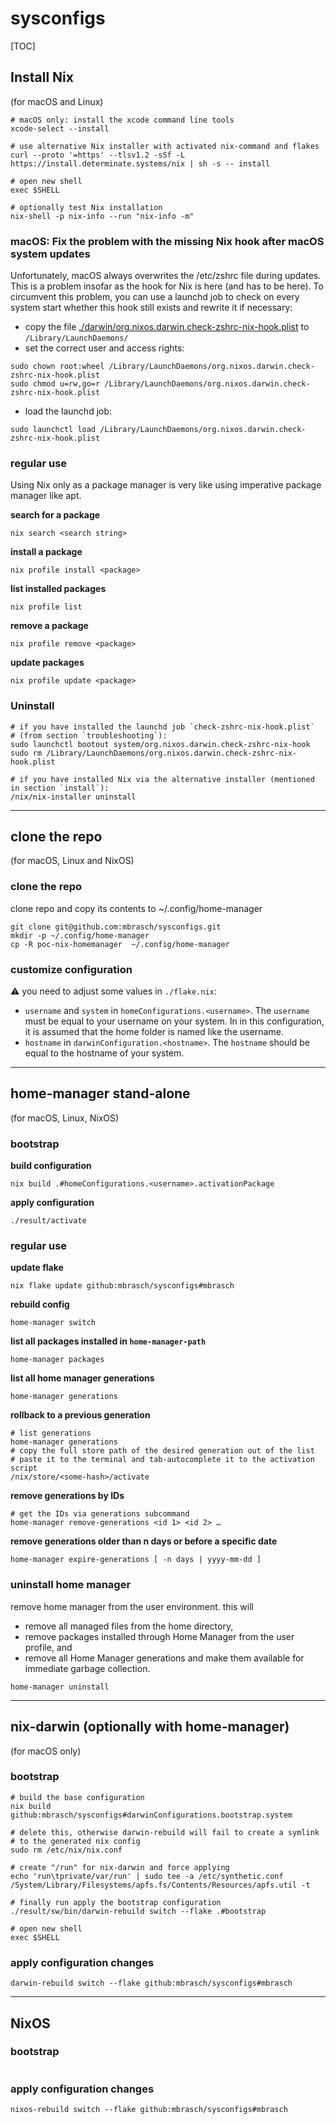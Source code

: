 # sysconfigs

[TOC]

## Install Nix

(for macOS and Linux)

```shell
# macOS only: install the xcode command line tools
xcode-select --install

# use alternative Nix installer with activated nix-command and flakes
curl --proto '=https' --tlsv1.2 -sSf -L https://install.determinate.systems/nix | sh -s -- install

# open new shell
exec $SHELL

# optionally test Nix installation
nix-shell -p nix-info --run "nix-info -m"
```

### macOS: Fix the problem with the missing Nix hook after macOS system updates

Unfortunately, macOS always overwrites the /etc/zshrc file during updates. This is a problem insofar as the hook for Nix is here (and has to be here). To circumvent this problem, you can use a launchd job to check on every system start whether this hook still exists and rewrite it if necessary:

- copy the file [./darwin/org.nixos.darwin.check-zshrc-nix-hook.plist](./darwin/org.nixos.darwin.check-zshrc-nix-hook.plist) to `/Library/LaunchDaemons/`
- set the correct user and access rights:

```shell
sudo chown root:wheel /Library/LaunchDaemons/org.nixos.darwin.check-zshrc-nix-hook.plist
sudo chmod u=rw,go=r /Library/LaunchDaemons/org.nixos.darwin.check-zshrc-nix-hook.plist
```

- load the launchd job:

```shell
sudo launchctl load /Library/LaunchDaemons/org.nixos.darwin.check-zshrc-nix-hook.plist
```

### regular use

Using Nix only as a package manager is very like using imperative package manager like apt.

**search for a package**

```shell
nix search <search string>
```

**install a package**

```shell
nix profile install <package>
```

**list installed packages**

```shell
nix profile list
```

**remove a package**

```shell
nix profile remove <package>
```

**update packages**

```shell
nix profile update <package>
```

### Uninstall

```shell
# if you have installed the launchd job `check-zshrc-nix-hook.plist`
# (from section `troubleshooting`):
sudo launchctl bootout system/org.nixos.darwin.check-zshrc-nix-hook
sudo rm /Library/LaunchDaemons/org.nixos.darwin.check-zshrc-nix-hook.plist

# if you have installed Nix via the alternative installer (mentioned in section `install`):
/nix/nix-installer uninstall
```



---

## clone the repo

(for macOS, Linux and NixOS)

### clone the repo

clone repo and copy its contents to ~/.config/home-manager

```shell
git clone git@github.com:mbrasch/sysconfigs.git
mkdir -p ~/.config/home-manager
cp -R poc-nix-homemanager  ~/.config/home-manager
```

### customize configuration

 :warning: you need to adjust some values in `./flake.nix`:

- `username` and `system` in `homeConfigurations.<username>`. The `username` must be equal to your username on your system. In in this configuration, it is assumed that the home folder is named like the username.
- `hostname` in `darwinConfiguration.<hostname>`. The `hostname` should be equal to the hostname of your system.



---

## home-manager stand-alone

(for macOS, Linux, NixOS)

### bootstrap

**build configuration**

```shell
nix build .#homeConfigurations.<username>.activationPackage
```

**apply configuration**

```shell
./result/activate
```

### regular use

**update flake**

```shell
nix flake update github:mbrasch/sysconfigs#mbrasch
```

**rebuild config**

```shell
home-manager switch
```

**list all packages installed in `home-manager-path`**

```shell
home-manager packages
```

**list all home manager generations**

```shell
home-manager generations
```

**rollback to a previous generation**

```shell
# list generations
home-manager generations
# copy the full store path of the desired generation out of the list
# paste it to the terminal and tab-autocomplete it to the activation script
/nix/store/<some-hash>/activate
```

**remove generations by IDs**

```shell
# get the IDs via generations subcommand
home-manager remove-generations <id 1> <id 2> …
```

**remove generations older than n days or before a specific date**

```shell
home-manager expire-generations [ -n days | yyyy-mm-dd ]
```

### uninstall home manager

remove home manager from the user environment. this will

- remove all managed files from the home directory,         
- remove packages installed through Home Manager from the user profile, and         
- remove all Home Manager generations and make them available for immediate garbage collection.         

```shell
home-manager uninstall
```



---

## nix-darwin (optionally with home-manager)

(for macOS only)

### bootstrap

```shell
# build the base configuration
nix build github:mbrasch/sysconfigs#darwinConfigurations.bootstrap.system

# delete this, otherwise darwin-rebuild will fail to create a symlink
# to the generated nix config
sudo rm /etc/nix/nix.conf

# create "/run" for nix-darwin and force applying
echo 'run\tprivate/var/run' | sudo tee -a /etc/synthetic.conf
/System/Library/Filesystems/apfs.fs/Contents/Resources/apfs.util -t

# finally run apply the bootstrap configuration
./result/sw/bin/darwin-rebuild switch --flake .#bootstrap

# open new shell
exec $SHELL
```

### apply configuration changes

```shell
darwin-rebuild switch --flake github:mbrasch/sysconfigs#mbrasch
```



---

## NixOS

### bootstrap

```shell

```

### apply configuration changes

```shell
nixos-rebuild switch --flake github:mbrasch/sysconfigs#mbrasch
```


